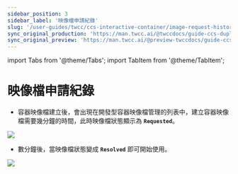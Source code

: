 ```yaml
---
sidebar_position: 3
sidebar_label: '映像檔申請紀錄'
slug: '/user-guides/twcc/ccs-interactive-container/image-request-history'
sync_original_production: 'https://man.twcc.ai/@twccdocs/guide-ccs-duplicate-zh' 
sync_original_preview: 'https://man.twcc.ai/@preview-twccdocs/guide-ccs-duplicate-zh' 
---
```


import Tabs from '@theme/Tabs';
import TabItem from '@theme/TabItem';

# 映像檔申請紀錄

* 容器映像檔建立後，會出現在開發型容器映像檔管理的列表中，建立容器映像檔需要幾分鐘的時間，此時映像檔狀態顯示為 **`Requested`**。

![](https://cos.twcc.ai/SYS-MANUAL/uploads/upload_f36cf3e5cf63128e325e43ae57b0c9a2.png)

* 數分鐘後，當映像檔狀態變成 **`Resolved`** 即可開始使用。

![](https://cos.twcc.ai/SYS-MANUAL/uploads/upload_d3b5a1784935473261003c4e9f7f117d.png)